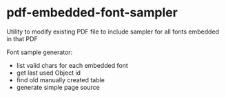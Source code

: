 # pdf-embedded-font-sampler
Utility to modify existing PDF file to include sampler for all fonts embedded in that PDF

Font sample generator:
- list valid chars for each embedded font
- get last used Object id
- find old manually created table
- generate simple page source


